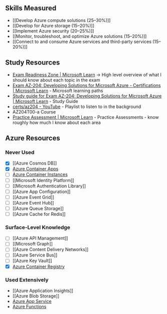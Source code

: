 ## Skills Measured
- [[Develop Azure compute solutions (25–30%)]]
- [[Develop for Azure storage (15–20%)]]
- [[Implement Azure security (20–25%)]]
- [[Monitor, troubleshoot, and optimize Azure solutions (15–20%)]]
- [[Connect to and consume Azure services and third-party services (15–20%)]]
## Study Resources
- [Exam Readiness Zone | Microsoft Learn](https://learn.microsoft.com/en-us/shows/exam-readiness-zone/?terms=az-204) -> High level overview of what I should know about each topic in the exam
- [Exam AZ-204: Developing Solutions for Microsoft Azure - Certifications | Microsoft Learn](https://learn.microsoft.com/en-us/credentials/certifications/exams/az-204/) - Microsoft learning paths
- [Study guide for Exam AZ-204: Developing Solutions for Microsoft Azure | Microsoft Learn](https://learn.microsoft.com/en-us/credentials/certifications/resources/study-guides/az-204) - Study Guide
- [certs/az204 - YouTube](https://www.youtube.com/playlist?list=PLXaF2fWDyiZBPJVfLNBYvD4LbHNinftQI) - Playlist to listen to in the background
- AZ204T00-a Course
- [Practice Assessment | Microsoft Learn](https://learn.microsoft.com/en-us/credentials/certifications/exams/az-204/practice/assessment?assessment-type=practice&assessmentId=35) - Practice Assessments - know roughly how much I know about each area
## Azure Resources
### Never Used
- [x] [[Azure Cosmos DB]]
- [x] [Azure Container Apps](Azure%20Container%20Apps)
- [ ] [Azure Container Instances](Azure%20Container%20Instances.md)
- [ ] [[Microsoft Identity Platform]]
- [ ] [[Microsoft Authentication Library]]
- [ ] [[Azure App Configuration]]
- [ ] [[Azure Event Grid]]
- [ ] [[Azure Event Hub]]
- [ ] [[Azure Queue Storage]]
- [ ] [[Azure Cache for Redis]]
### Surface-Level Knowledge
- [ ] [[Azure API Management]]
- [ ] [[Microsoft Graph]]
- [ ] [[Azure Content Delivery Networks]]
- [ ] [[Azure Service Bus]]
- [ ] [[Azure Key Vault]]
- [x] [Azure Container Registry](Azure%20Container%20Registry)
### Used Extensively
- [[Azure Application Insights]]
- [[Azure Blob Storage]]
- [Azure App Service](Azure%20App%20Service)
- [Azure Functions](Azure%20Functions)
